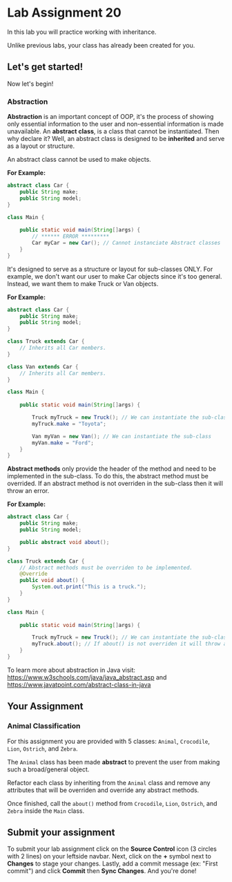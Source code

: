 # Lab Assignment 20

In this lab you will practice working with inheritance.

Unlike previous labs, your class has already been created for you. 

## Let's get started!

Now let's begin!

### Abstraction

**Abstraction** is an important concept of OOP, it's the process of showing only essential information to the user and non-essential information is made unavailable. An **abstract class**, is a class that cannot be instantiated. Then why declare it? Well, an abstract class is designed to be **inherited** and serve as a layout or structure.

An abstract class cannot be used to make objects.

**For Example:**
```java
abstract class Car {
	public String make;
	public String model;
}

class Main {
	
	public static void main(String[]args) {
		// ****** ERROR *********
		Car myCar = new Car(); // Cannot instanciate Abstract classes
	}
}
```

It's designed to serve as a structure or layout for sub-classes ONLY. For example, we don't want our user to make Car objects since it's too general. Instead, we want them to make Truck or Van objects.

**For Example:**
```java
abstract class Car {
	public String make;
	public String model;
}

class Truck extends Car {
	// Inherits all Car members.
}

class Van extends Car {
	// Inherits all Car members.
}

class Main {
	
	public static void main(String[]args) {

		Truck myTruck = new Truck(); // We can instantiate the sub-class
		myTruck.make = "Toyota";

		Van myVan = new Van(); // We can instantiate the sub-class
		myVan.make = "Ford";
	}
}
```

**Abstract methods** only provide the header of the method and need to be implemented in the sub-class. To do this, the abstract method must be overrided. If an abstract method is not overriden in the sub-class then it will throw an error.

**For Example:**
```java
abstract class Car {
	public String make;
	public String model;

	public abstract void about();
}

class Truck extends Car {
	// Abstract methods must be overriden to be implemented.
	@Override
	public void about() {
		System.out.print("This is a truck.");
	}
}

class Main {
	
	public static void main(String[]args) {

		Truck myTruck = new Truck(); // We can instantiate the sub-class
		myTruck.about(); // If about() is not overriden it will throw an error.
	}
}
```

To learn more about abstraction in Java visit: https://www.w3schools.com/java/java_abstract.asp and https://www.javatpoint.com/abstract-class-in-java

## Your Assignment

### Animal Classification

For this assignment you are provided with 5 classes: `Animal`, `Crocodile`, `Lion`, `Ostrich`, and `Zebra`. 

The `Animal` class has been made **abstract** to prevent the user from making such a broad/general object. 

Refactor each class by inheriting from the `Animal` class and remove any attributes that will be overriden and override any abstract methods.

Once finished, call the `about()` method from `Crocodile`, `Lion`, `Ostrich`, and `Zebra` inside the `Main` class.

## Submit your assignment

To submit your lab assignment click on the **Source Control** icon (3 circles with 2 lines) on your leftside navbar. Next, click on the **+** symbol next to **Changes** to stage your changes. Lastly, add a commit message (ex: "First commit") and click **Commit** then **Sync Changes**. And you're done!